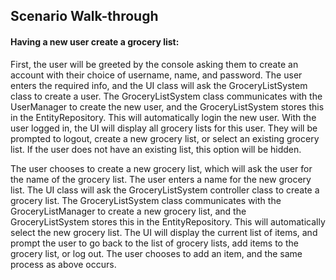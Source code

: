 ## Scenario Walk-through

#### Having a new user create a grocery list:

First, the user will be greeted by the console asking them to create an account with their choice of username, name, and password. 
The user enters the required info, and the UI class will ask the GroceryListSystem class to create a user. 
The GroceryListSystem class communicates with the UserManager to create the new user, and the GroceryListSystem stores this in the EntityRepository. 
This will automatically login the new user.
With the user logged in, the UI will display all grocery lists for this user. They will be prompted to logout, create a new grocery list, or select an existing grocery list.
If the user does not have an existing list, this option will be hidden.

The user chooses to create a new grocery list, which will ask the user for the name of the grocery list.
The user enters a name for the new grocery list.
The UI class will ask the GroceryListSystem controller class to create a grocery list.
The GroceryListSystem class communicates with the GroceryListManager to create a new grocery list, and the GroceryListSystem stores this in the EntityRepository.
This will automatically select the new grocery list.
The UI will display the current list of items, and prompt the user to go back to the list of grocery lists, add items to the grocery list, or log out.
The user chooses to add an item, and the same process as above occurs.